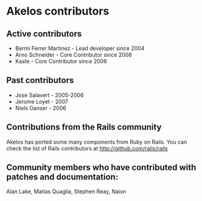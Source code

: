 # Akelos contributors

## Active contributors

* Bermi Ferrer Martinez - Lead developer    since 2004
* Arno Schneider        - Core Contributor  since 2008
* Kaste                 - Core Contributor  since 2006

## Past contributors

- Jose Salavert - 2005-2006
- Jerome Loyet  - 2007
- Niels Ganser  - 2006

## Contributions from the Rails community

Akelos has ported some many components from Ruby on Rails. You can check the list of Rails contributors at http://github.com/rails/rails


## Community members who have contributed with patches and documentation:

Alan Lake, Matias Quaglia, Stephen Reay, Naixn


